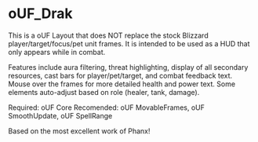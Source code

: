 # oUF_Drak
This is a oUF Layout that does NOT replace the stock Blizzard player/target/focus/pet unit frames. It is intended to be used as a HUD that only appears while in combat.

Features include aura filtering, threat highlighting, display of all secondary resources, cast bars for player/pet/target, and combat feedback text. Mouse over the frames for more detailed health and power text. Some elements auto-adjust based on role (healer, tank, damage).

Required: oUF Core
Recomended: oUF MovableFrames, oUF SmoothUpdate, oUF SpellRange

Based on the most excellent work of Phanx!
